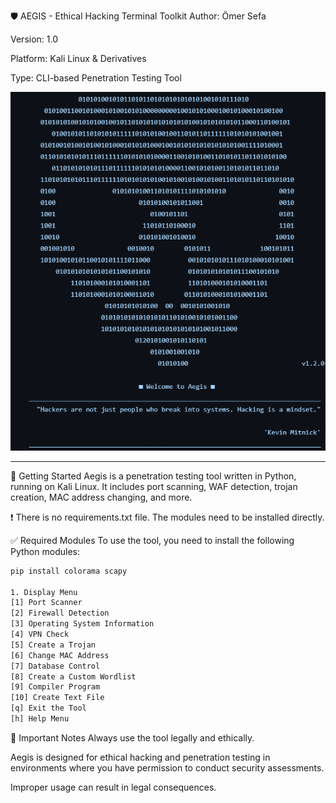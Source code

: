 🛡️ AEGIS - Ethical Hacking Terminal Toolkit
Author: Ömer Sefa

Version: 1.0

Platform: Kali Linux & Derivatives

Type: CLI-based Penetration Testing Tool


![AEGIS](https://github.com/omersefacarikci/Aegis/blob/main/icon.png)


---

🚀 Getting Started
Aegis is a penetration testing tool written in Python, running on Kali Linux. It includes port scanning, WAF detection, trojan creation, MAC address changing, and more.

❗ There is no requirements.txt file. The modules need to be installed directly.

✅ Required Modules
To use the tool, you need to install the following Python modules:

```bash
pip install colorama scapy

1. Display Menu
[1] Port Scanner
[2] Firewall Detection
[3] Operating System Information
[4] VPN Check
[5] Create a Trojan
[6] Change MAC Address
[7] Database Control
[8] Create a Custom Wordlist
[9] Compiler Program
[10] Create Text File
[q] Exit the Tool
[h] Help Menu
```
🚨 Important Notes
Always use the tool legally and ethically.

Aegis is designed for ethical hacking and penetration testing in environments where you have permission to conduct security assessments.

Improper usage can result in legal consequences.
